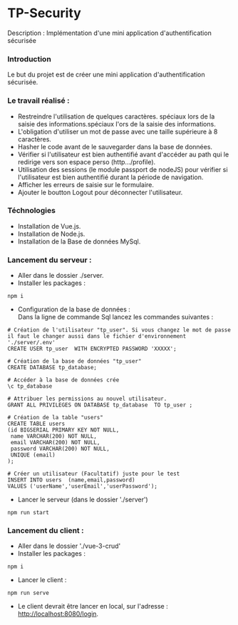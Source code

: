 # TP-Security

Description :
Implémentation d'une mini application d'authentification sécurisée

### Introduction

Le but du projet est de créer une mini application d'authentification sécurisée.

### Le travail réalisé :

- Restreindre l'utilisation de quelques caractères. spéciaux lors de la saisie des informations.spéciaux l'ors de la saisie des informations.
- L'obligation d'utiliser un mot de passe avec une taille supérieure à 8 caractères.
- Hasher le code avant de le sauvegarder dans la base de données.
- Vérifier si l'utilisateur est bien authentifié avant d'accéder au path qui le redirige vers son espace perso (http.../profile).
- Utilisation des sessions (le module passport de nodeJS) pour vérifier si l'utilisateur est bien authentifié durant la période de navigation.
- Afficher les erreurs de saisie sur le formulaire.
- Ajouter le boutton Logout pour déconnecter l'utilisateur.

### Téchnologies

- Installation de Vue.js.
- Installation de Node.js.
- Installation de la Base de données MySql.

### Lancement du serveur :

- Aller dans le dossier ./server.
- Installer les packages :

```
npm i
```

- Configuration de la base de données :<br>
  Dans la ligne de commande Sql lancez les commandes suivantes :

```
# Création de l'utilisateur "tp_user". Si vous changez le mot de passe il faut le changer aussi dans le fichier d'environnement './server/.env'
CREATE USER tp_user  WITH ENCRYPTED PASSWORD 'XXXXX';

# Création de la base de données "tp_user"
CREATE DATABASE tp_database;

# Accéder à la base de données crée
\c tp_database

# Attribuer les permissions au nouvel utilisateur.
GRANT ALL PRIVILEGES ON DATABASE tp_database  TO tp_user ;

# Création de la table "users"
CREATE TABLE users
(id BIGSERIAL PRIMARY KEY NOT NULL,
 name VARCHAR(200) NOT NULL,
 email VARCHAR(200) NOT NULL,
 password VARCHAR(200) NOT NULL,
 UNIQUE (email)
);

# Créer un utilisateur (Facultatif) juste pour le test
INSERT INTO users  (name,email,password)
VALUES ('userName','userEmail','userPassword');

```

- Lancer le serveur (dans le dossier './server')

```
npm run start
```

### Lancement du client :

- Aller dans le dossier './vue-3-crud'
- Installer les packages :

```
npm i
```

- Lancer le client :

```
npm run serve
```

- Le client devrait être lancer en local, sur l'adresse : [http://localhost:8080/login](http://localhost:8080/login).
